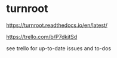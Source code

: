 # turnroot
https://turnroot.readthedocs.io/en/latest/ 

https://trello.com/b/P7dkjtSd

see trello for up-to-date issues and to-dos
